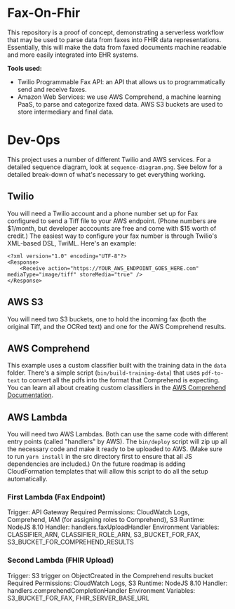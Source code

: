 # Fax-On-Fhir

This repository is a proof of concept, demonstrating a serverless workflow that may be used to parse data from faxes into FHIR data representations. Essentially, this will make the data from faxed documents machine readable and more easily integrated into EHR systems.

**Tools used:**
* Twilio Programmable Fax API: an API that allows us to programmatically send and receive faxes.
* Amazon Web Services: we use AWS Comprehend, a machine learning PaaS, to parse and categorize faxed data. AWS S3 buckets are used to store intermediary and final data.

# Dev-Ops

This project uses a number of different Twilio and AWS services. For a detailed sequence diagram, look at `sequence-diagram.png`. See below for a detailed break-down of what's necessary to get everything working.

## Twilio

You will need a Twilio account and a phone number set up for Fax configured to send a Tiff file to your AWS endpoint. (Phone numbers are $1/month, but developer acccounts are free and come with $15 worth of credit.) The easiest way to configure your fax number is through Twilio's XML-based DSL, TwiML. Here's an example:
```
<?xml version="1.0" encoding="UTF-8"?>
<Response>
	<Receive action="https://YOUR_AWS_ENDPOINT_GOES_HERE.com" mediaType="image/tiff" storeMedia="true" />
</Response>
```

## AWS S3

You will need two S3 buckets, one to hold the incoming fax (both the original Tiff, and the OCRed text) and one for the AWS Comprehend results.

## AWS Comprehend

This example uses a custom classifier built with the training data in the `data` folder. There's a simple script (`bin/build-training-data`) that uses `pdf-to-text` to convert all the pdfs into the format that Comprehend is expecting. You can learn all about creating custom classifiers in the [AWS Comprehend Documentation](https://docs.aws.amazon.com/comprehend/latest/dg/how-document-classification.html).

## AWS Lambda

You will need two AWS Lambdas. Both can use the same code with different entry points (called "handlers" by AWS). The `bin/deploy` script will zip up all the necessary code and make it ready to be uploaded to AWS. (Make sure to run `yarn install` in the src directory first to ensure that all JS dependencies are included.) On the future roadmap is adding CloudFormation templates that will allow this script to do all the setup automatically.

### First Lambda (Fax Endpoint)

Trigger: API Gateway
Required Permissions: CloudWatch Logs, Comprehend, IAM (for assigning roles to Comprehend), S3
Runtime: NodeJS 8.10
Handler: handlers.faxUploadHandler
Environment Variables: CLASSIFIER\_ARN, CLASSIFIER_ROLE\_ARN, S3\_BUCKET\_FOR\_FAX, S3\_BUCKET\_FOR\_COMPREHEND_RESULTS

### Second Lambda (FHIR Upload)

Trigger: S3 trigger on ObjectCreated in the Comprehend results bucket
Required Permissions: CloudWatch Logs, S3
Runtime: NodeJS 8.10
Handler: handlers.comprehendCompletionHandler
Environment Variables: S3\_BUCKET\_FOR\_FAX, FHIR\_SERVER\_BASE\_URL
